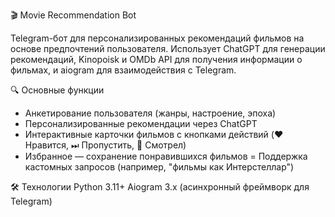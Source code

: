 🎬 Movie Recommendation Bot

Telegram-бот для персонализированных рекомендаций фильмов на основе предпочтений пользователя. Использует ChatGPT для генерации рекомендаций, Kinopoisk и OMDb API для получения информации о фильмах, и aiogram для взаимодействия с Telegram.

🔍 Основные функции
- Анкетирование пользователя (жанры, настроение, эпоха)
- Персонализированные рекомендации через ChatGPT
- Интерактивные карточки фильмов с кнопками действий (❤️ Нравится, ⏭ Пропустить, 👀 Смотрел)
- Избранное — сохранение понравившихся фильмов
= Поддержка кастомных запросов (например, "фильмы как Интерстеллар")

🛠 Технологии
Python 3.11+
Aiogram 3.x (асинхронный фреймворк для Telegram)
